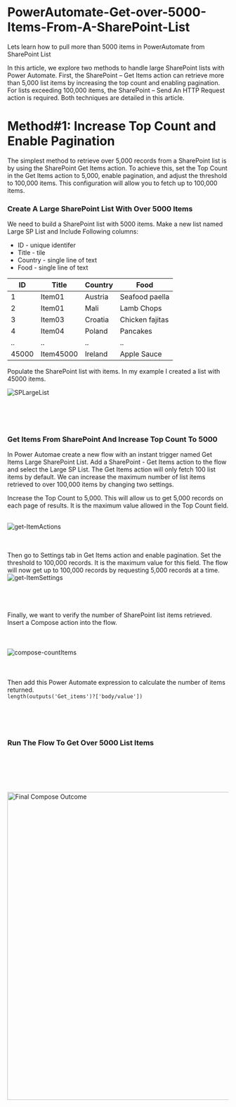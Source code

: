 # PowerAutomate-Get-over-5000-Items-From-A-SharePoint-List
Lets learn how to pull more than 5000 items in PowerAutomate from SharePoint List


In this article, we explore two methods to handle large SharePoint lists with Power Automate. First, the SharePoint – Get Items action can retrieve more than 5,000 list items by increasing the top count and enabling pagination. For lists exceeding 100,000 items, the SharePoint – Send An HTTP Request action is required. Both techniques are detailed in this article.



# Method#1: Increase Top Count and Enable Pagination
The simplest method to retrieve over 5,000 records from a SharePoint list is by using the SharePoint Get Items action. To achieve this, set the Top Count in the Get Items action to 5,000, enable pagination, and adjust the threshold to 100,000 items. This configuration will allow you to fetch up to 100,000 items.

### Create A Large SharePoint List With Over 5000 Items
We need to build a SharePoint list with 5000 items. Make a new list named Large SP List and Include Following columns:
- ID - unique identifer
- Title - tile
- Country - single line of text
- Food - single line of text

| ID | Title | Country | Food |
|----------|----------|----------|----------|
| 1    | Item01     | Austria     | Seafood paella     |
| 2    | Item01     | Mali     | Lamb Chops     |
| 3    | Item03     | Croatia     | Chicken fajitas     |
| 4    | Item04     | Poland     | Pancakes     |
| ..   | ..         | ..      | ..     |
| 45000    | Item45000     | Ireland     | Apple Sauce     |


Populate the SharePoint list with items. In my example I created a list with 45000 items.


![SPLargeList](https://github.com/user-attachments/assets/2b2fe5c5-be11-422c-85bb-da461f38dbff)

<br><br><br>

### Get Items From SharePoint And Increase Top Count To 5000
In Power Automae create a new flow with an instant trigger named Get Items Large SharePoint List.
Add a SharePoint - Get Items action to the flow and select the Large SP List. The Get Items action will only fetch 100 list items by default. We can increase the maximum number of list items retrieved to over 100,000 items by changing two settings.

Increase the Top Count to 5,000. This will allow us to get 5,000 records on each page of results. It is the maximum value allowed in the Top Count field.
<br><br>

![get-ItemActions](https://github.com/user-attachments/assets/69c8757c-aad0-419e-b5c8-6b2785df46b1)

<br><br>
Then go to Settings tab in Get Items action and enable pagination. Set the threshold to 100,000 records. It is the maximum value for this field. The flow will now get up to 100,000 records by requesting 5,000 records at a time.
<br>
![get-ItemSettings](https://github.com/user-attachments/assets/e97bcf42-001e-485f-9eae-ee55101b48c3)
<br><br><br><br><br>
Finally, we want to verify the number of SharePoint list items retrieved. Insert a Compose action into the flow.
<br><br><br><br>
![compose-countItems](https://github.com/user-attachments/assets/f54d03c5-6406-46c5-b67f-f9fb311006d6)
<br><br><br><br>
Then add this Power Automate expression to calculate the number of items returned.
<br>
`length(outputs('Get_items')?['body/value'])                                         `

<br><br><br>
### Run The Flow To Get Over 5000 List Items
<br><br><br><br><br>
<img src="https://github.com/user-attachments/assets/01963926-6f5e-46a7-883a-2c6b08d6a227" alt="Final Compose Outcome" width="700" height="700">
